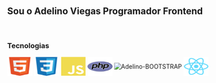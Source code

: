 <h2>Sou o Adelino Viegas Programador Frontend</h2>

<div style="display: inline_block"><br>
  <h3>Tecnologias</h3>
  
  <img align="center" alt="Adelino-HTML" height="45" width="58" src="https://raw.githubusercontent.com/devicons/devicon/master/icons/html5/html5-original.svg">
  <img align="center" alt="Adelino-CSS" height="45" width="58" src="https://raw.githubusercontent.com/devicons/devicon/master/icons/css3/css3-original.svg">
  <img align="center" alt="Adelino-JS" height="45" width="58" src="https://raw.githubusercontent.com/devicons/devicon/master/icons/javascript/javascript-plain.svg">
  <img align="center" alt="Adelino-PHP" height="45" width="58" src="https://raw.githubusercontent.com/devicons/devicon/master/icons/php/php-original.svg">
  <img align="center" alt="Adelino-BOOTSTRAP" height="45" width="58" src="https://cdn.jsdelivr.net/gh/devicons/devicon/icons/bootstrap/bootstrap-original.svg" />
  <img align="center" alt="Adelino-REACT" height="45" width="58" src="https://raw.githubusercontent.com/devicons/devicon/master/icons/react/react-original.svg">
</div>
  

 

